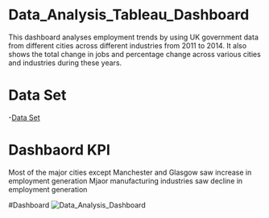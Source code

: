 # Data_Analysis_Tableau_Dashboard
This dashboard analyses employment trends by using UK government data from different cities across different industries from 2011 to 2014. It also shows the total change in jobs and percentage change across various cities and industries during these years. 

# Data Set 
-<a href="https://github.com/imdad132/Data_Analysis_Tableau_Dashboard/blob/main/Employment%20trends_UK.xlsx">Data Set</a> 

# Dashbaord KPI 
Most of the major cities except Manchester and Glasgow saw increase in employment generation
Mjaor manufacturing industries saw decline in employment generation

#Dashboard
![Data_Analysis_Dashboard](https://github.com/user-attachments/assets/cdd69ff4-413e-492b-bdf3-d2efd17d3f2c)



